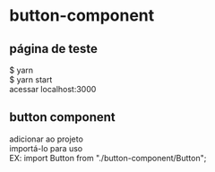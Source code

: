 # button-component

## página de teste
  $ yarn  
  $ yarn start  
  acessar localhost:3000  
  
## button component
  adicionar ao projeto  
  importá-lo para uso  
    EX: import Button from "./button-component/Button";
